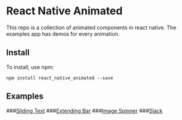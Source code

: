 # React Native Animated
This repo is a collection of animated components in react native. The examples app has demos for every animation.

## Install

To install, use npm:

```
npm install react_native_animated --save
```

## Examples
###[Sliding Text]()
###[Extending Bar]()
###[Image Spinner]()
###[Slack]()
